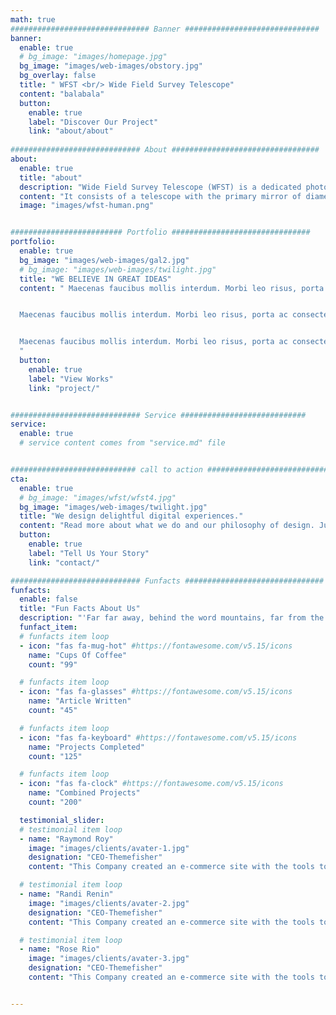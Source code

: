 ```yaml
---
math: true
############################### Banner ##############################
banner:
  enable: true
  # bg_image: "images/homepage.jpg"
  bg_image: "images/web-images/obstory.jpg"
  bg_overlay: false
  title: " WFST <br/> Wide Field Survey Telescope"
  content: "balabala"
  button:
    enable: true
    label: "Discover Our Project"
    link: "about/about"
  
############################# About #################################
about:
  enable: true
  title: "about"
  description: "Wide Field Survey Telescope (WFST) is a dedicated photometric survey facility, being built and operated jointly by University of Science and Technology of China (USTC) and Purple Mountain observatory. "
  content: "It consists of a telescope with the primary mirror of diameter 2.5m with an active optical system and a mosaic CCD camera of 0.764 Gigapixels on the main focus plane to achieve high-quality images over a field of view of 6.5 square degrees. The telescope is expected to be installed on the top of Saishiteng Mountain, Lenghu in the fall of 2022, and start to operate from the spring of 2023. WFST will survey north sky in five bands, $u$, $g$, $r$, $i$ and $z$ at cadences from daily to weekly in the deep high-cadence survey (DHS) and the wide field surveys (WFS), respectively. With the expected single exposure depths of 22.40, 23.35, 22.95, 22.59 and 21.64 AB mag in nominal 30s exposures, the surveys will allow us to explore faint energetic transients, including the electromagnetic counterparts of gravitational wave events discovered by the second and third generation GW detectors, early-phase light curves of supernova explosion or at intermediate redshifts, tidal disruption events and fast optical transients as well as the variability of Galactic and extragalactic objects. The final 6-year coadded images will reach $g=25.5$ mag for the wide field survey and 1.5 mag deeper for the deep high-cadence survey, valuable for general galactic and extragalactic sciences as well. These uniform legacy surveys are highly complementary to those of LSST in the southern sky. "
  image: "images/wfst-human.png"


######################### Portfolio ###############################
portfolio:
  enable: true
  bg_image: "images/web-images/gal2.jpg"
  # bg_image: "images/web-images/twilight.jpg"
  title: "WE BELIEVE IN GREAT IDEAS"
  content: " Maecenas faucibus mollis interdum. Morbi leo risus, porta ac consectetur ac, vestibulum at eros. Fusce dapibus, tellus ac cursus commodo, tortor mauris condimentum nibh, ut fermentum massa justo sit amet risus.


  Maecenas faucibus mollis interdum. Morbi leo risus, porta ac consectetur ac, vestibulum at eros. Fusce dapibus, tellus ac cursus commodo, tortor mauris condimentum nibh, ut fermentum massa justo sit amet risus.


  Maecenas faucibus mollis interdum. Morbi leo risus, porta ac consectetur ac, vestibulum at eros. Fusce dapibus, tellus ac cursus commodo, tortor mauris condimentum nibh, ut fermentum massa justo sit amet risus.
  "
  button:
    enable: true
    label: "View Works"
    link: "project/"


############################# Service ############################
service:
  enable: true
  # service content comes from "service.md" file


############################ call to action ###########################
cta:
  enable: true
  # bg_image: "images/wfst/wfst4.jpg"
  bg_image: "images/web-images/twilight.jpg"
  title: "We design delightful digital experiences."
  content: "Read more about what we do and our philosophy of design. Judge for yourself The work and results <br> we’ve achieved for other clients, and meet our highly experienced Team who just love to design."
  button:
    enable: true
    label: "Tell Us Your Story"
    link: "contact/"

############################# Funfacts ###############################
funfacts:
  enable: false
  title: "Fun Facts About Us"
  description: "'Far far away, behind the word mountains, far from the countries Vokalia and Consonantia, <br> there live the blind texts. Separated they live in Bookmarksgrove right at the coast of the Semantics'"
  funfact_item:
  # funfacts item loop
  - icon: "fas fa-mug-hot" #https://fontawesome.com/v5.15/icons
    name: "Cups Of Coffee"
    count: "99"

  # funfacts item loop
  - icon: "fas fa-glasses" #https://fontawesome.com/v5.15/icons
    name: "Article Written"
    count: "45"

  # funfacts item loop
  - icon: "fas fa-keyboard" #https://fontawesome.com/v5.15/icons
    name: "Projects Completed"
    count: "125"

  # funfacts item loop
  - icon: "fas fa-clock" #https://fontawesome.com/v5.15/icons
    name: "Combined Projects"
    count: "200"

  testimonial_slider:
  # testimonial item loop
  - name: "Raymond Roy"
    image: "images/clients/avater-1.jpg"
    designation: "CEO-Themefisher"
    content: "This Company created an e-commerce site with the tools to make our business a success, with innovative ideas we feel that our site has unique elements that make us stand out from the crowd."

  # testimonial item loop
  - name: "Randi Renin"
    image: "images/clients/avater-2.jpg"
    designation: "CEO-Themefisher"
    content: "This Company created an e-commerce site with the tools to make our business a success, with innovative ideas we feel that our site has unique elements that make us stand out from the crowd."

  # testimonial item loop
  - name: "Rose Rio"
    image: "images/clients/avater-3.jpg"
    designation: "CEO-Themefisher"
    content: "This Company created an e-commerce site with the tools to make our business a success, with innovative ideas we feel that our site has unique elements that make us stand out from the crowd."


---
```

